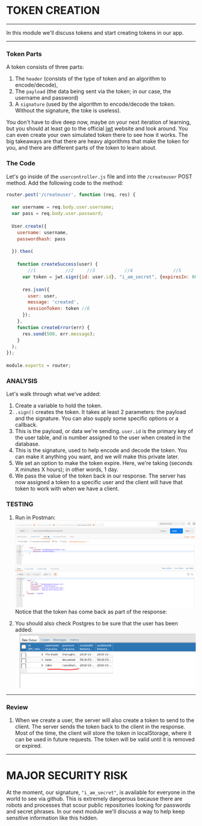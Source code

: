 # TOKEN CREATION
---
In this module we'll discuss tokens and start creating tokens in our app.

<hr />

### Token Parts
A token consists of three parts: 
1. The `header` (consists of the type of token and an algorithm to encode/decode), 
2. The `payload` (the data being sent via the token; in our case, the username and password)
3. A `signature` (used by the algorithm to encode/decode the token. Without the signature, the toke is useless). 

You don't have to dive deep now, maybe on your next iteration of learning, but you should at least go to the official [jwt](https://jwt.io/introduction/) website and look around. You can even create your own simulated token there to see how it works. The big takeaways are that there are heavy algorithms that make the token for you, and there are different parts of the token to learn about.<br>

### The Code
Let's go inside of the `usercontroller.js` file and into the `/createuser` POST method. Add the following code to the method:

```js
router.post('/createuser', function (req, res) {

  var username = req.body.user.username;
  var pass = req.body.user.password;

  User.create({
    username: username,
    passwordhash: pass

  }).then(

    function createSuccess(user) {
        //1           //2     //3           //4               //5
      var token = jwt.sign({id: user.id}, "i_am_secret", {expiresIn: 60*60*24});

      res.json({
        user: user,
        message: 'created',
        sessionToken: token //6
      });
    },
    function createError(err) {
      res.send(500, err.message);
    }
  );
});

module.exports = router;
```

### ANALYSIS
Let's walk through what we've added:
1. Create a variable to hold the token.
2. `.sign()` creates the token. It takes at least 2 parameters: the payload and the signature. You can also supply some specific options or a callback.
3. This is the payload, or data we're sending. `user.id` is the primary key of the user table, and is number assigned to the user when created in the database.
4. This is the signature, used to help encode and decode the token. You can make it anything you want, and we will make this private later.
5. We set an option to make the token expire. Here, we're taking (seconds X minutes X hours); in other words, 1 day.
6. We pass the value of the token back in our response. The server has now assigned a token to a specific user and the client will have that token to work with when we have a client.

### TESTING
1. Run in Postman:
![screenshot](assets/2-no-token-postman.PNG)
 Notice that the token has come back as part of the response:

2. You should also check Postgres to be sure that the user has been added:
![screenshot](assets/03-postgres-user.PNG)


<hr />

### Review
1. When we create a user, the server will also create a token to send to the client. The server sends the token back to the client in the response. Most of the time, the client will store the token in localStorage, where it can be used in future requests. The token will be valid until it is removed or expired.

<hr />

# MAJOR SECURITY RISK
At the moment, our signature, `"i_am_secret"`, is available for everyone in the world to see via github. This is extremely dangerous because there are robots and processes that scour public repositories looking for passwords and secret phrases. In our next module we'll discuss a way to help keep sensitive information like this hidden.